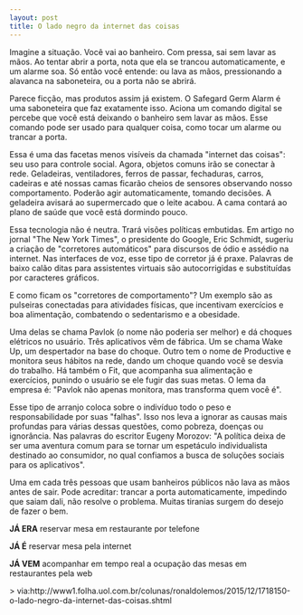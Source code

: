 ```yaml
---
layout: post
title: O lado negro da internet das coisas
---
```


<meta name="twitter:card" content="summary_large_image">
<meta name="twitter:site" content="@dgrejX">
<meta name="twitter:title" content="O lado negro da internet das coisas">
<meta name="twitter:description" content="Imagine a situação. Você vai ao banheiro. Com pressa, sai sem lavar as mãos. Ao tentar abrir a porta, nota que ela se trancou automaticamente, e um alarme soa. Só então você entende: ou lava as mãos, pressionando a alavanca na saboneteira, ou a porta não se abrirá.">
<meta name="twitter:image" content="">

<p>
Imagine a situação. Você vai ao banheiro. Com pressa, sai sem lavar as mãos. Ao tentar abrir a porta, nota que ela se trancou automaticamente, e um alarme soa. Só então você entende: ou lava as mãos, pressionando a alavanca na saboneteira, ou a porta não se abrirá.
</p>

<p>
Parece ficção, mas produtos assim já existem. O Safegard Germ Alarm é uma saboneteira que faz exatamente isso. Aciona um comando digital se percebe que você está deixando o banheiro sem lavar as mãos. Esse comando pode ser usado para qualquer coisa, como tocar um alarme ou trancar a porta.
</p>

<p>
Essa é uma das facetas menos visíveis da chamada &quot;internet das coisas&quot;: seu uso para controle social. Agora, objetos comuns irão se conectar à rede. Geladeiras, ventiladores, ferros de passar, fechaduras, carros, cadeiras e até nossas camas ficarão cheios de sensores observando nosso comportamento. Poderão agir automaticamente, tomando decisões. A geladeira avisará ao supermercado que o leite acabou. A cama contará ao plano de saúde que você está dormindo pouco.
</p>

<p>
Essa tecnologia não é neutra. Trará visões políticas embutidas. Em artigo no jornal &quot;The New York Times&quot;, o presidente do Google, Eric Schmidt, sugeriu a criação de &quot;corretores automáticos&quot; para discursos de ódio e assédio na internet. Nas interfaces de voz, esse tipo de corretor já é praxe. Palavras de baixo calão ditas para assistentes virtuais são autocorrigidas e substituídas por caracteres gráficos.
</p>

<p>
E como ficam os &quot;corretores de comportamento&quot;? Um exemplo são as pulseiras conectadas para atividades físicas, que incentivam exercícios e boa alimentação, combatendo o sedentarismo e a obesidade.
</p>

<p>
Uma delas se chama Pavlok (o nome não poderia ser melhor) e dá choques elétricos no usuário. Três aplicativos vêm de fábrica. Um se chama Wake Up, um despertador na base do choque. Outro tem o nome de Productive e monitora seus hábitos na rede, dando um choque quando você se desvia do trabalho. Há também o Fit, que acompanha sua alimentação e exercícios, punindo o usuário se ele fugir das suas metas. O lema da empresa é: &quot;Pavlok não apenas monitora, mas transforma quem você é&quot;.
</p>

<p>
Esse tipo de arranjo coloca sobre o indivíduo todo o peso e responsabilidade por suas &quot;falhas&quot;. Isso nos leva a ignorar as causas mais profundas para várias dessas questões, como pobreza, doenças ou ignorância. Nas palavras do escritor Eugeny Morozov: &quot;A política deixa de ser uma aventura comum para se tornar um espetáculo individualista destinado ao consumidor, no qual confiamos a busca de soluções sociais para os aplicativos&quot;.
</p>

<p>
Uma em cada três pessoas que usam banheiros públicos não lava as mãos antes de sair. Pode acreditar: trancar a porta automaticamente, impedindo que saiam dali, não resolve o problema. Muitas tiranias surgem do desejo de fazer o bem.
</p>

<p>
<b>JÁ ERA</b> reservar mesa em restaurante por telefone
</p>

<p>
<b>JÁ É</b> reservar mesa pela internet
</p>

<p>
<b>JÁ VEM</b> acompanhar em tempo real a ocupação das mesas em restaurantes pela web
</p>
<p>>
via:http://www1.folha.uol.com.br/colunas/ronaldolemos/2015/12/1718150-o-lado-negro-da-internet-das-coisas.shtml
</p>
